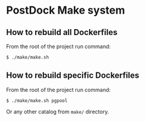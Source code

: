 # PostDock Make system

## How to rebuild all Dockerfiles

From the root of the project run command:

```
$ ./make/make.sh
```

## How to rebuild specific Dockerfiles

From the root of the project run command:

```
$ ./make/make.sh pgpool
```

Or any other catalog from `make/` directory.